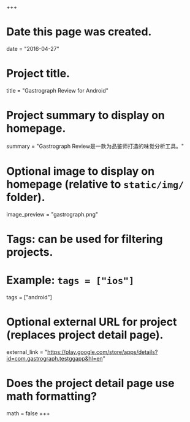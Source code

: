 +++
# Date this page was created.
date = "2016-04-27"

# Project title.
title = "Gastrograph Review for Android"

# Project summary to display on homepage.
summary = "Gastrograph Review是一款为品鉴师打造的味觉分析工具。"

# Optional image to display on homepage (relative to `static/img/` folder).
image_preview = "gastrograph.png"

# Tags: can be used for filtering projects.
# Example: `tags = ["ios"]`
tags = ["android"]

# Optional external URL for project (replaces project detail page).
external_link = "https://play.google.com/store/apps/details?id=com.gastrograph.testggapp&hl=en"

# Does the project detail page use math formatting?
math = false
+++
